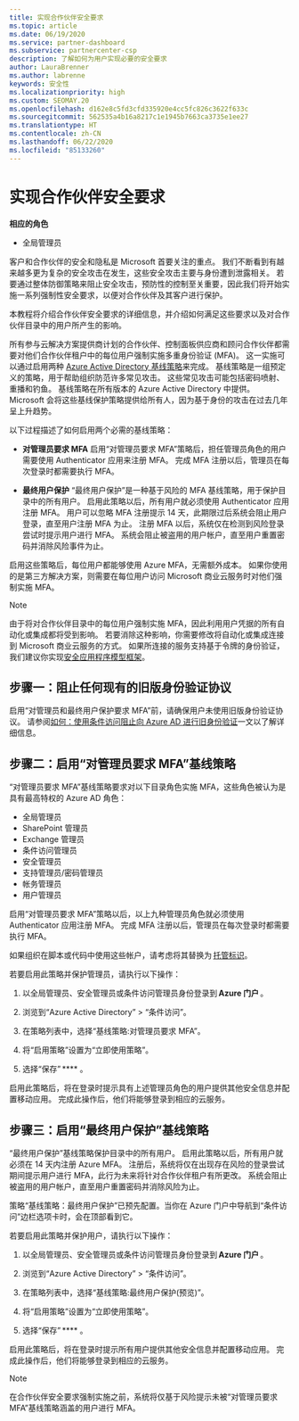 ```yaml
---
title: 实现合作伙伴安全要求
ms.topic: article
ms.date: 06/19/2020
ms.service: partner-dashboard
ms.subservice: partnercenter-csp
description: 了解如何为用户实现必要的安全要求
author: LauraBrenner
ms.author: labrenne
keywords: 安全性
ms.localizationpriority: high
ms.custom: SEOMAY.20
ms.openlocfilehash: d162e8c5fd3cfd335920e4cc5fc826c3622f633c
ms.sourcegitcommit: 562535a4b16a8217c1e1945b7663ca3735e1ee27
ms.translationtype: HT
ms.contentlocale: zh-CN
ms.lasthandoff: 06/22/2020
ms.locfileid: "85133260"
---
```

# <a name="implement-the-partner-security-requirements"></a>实现合作伙伴安全要求

**相应的角色**

- 全局管理员

客户和合作伙伴的安全和隐私是 Microsoft 首要关注的重点。 我们不断看到有越来越多更为复杂的安全攻击在发生，这些安全攻击主要与身份遭到泄露相关。 若要通过整体防御策略来阻止安全攻击，预防性的控制至关重要，因此我们将开始实施一系列强制性安全要求，以便对合作伙伴及其客户进行保护。

本教程将介绍合作伙伴安全要求的详细信息，并介绍如何满足这些要求以及对合作伙伴目录中的用户所产生的影响。

所有参与云解决方案提供商计划的合作伙伴、控制面板供应商和顾问合作伙伴都需要对他们合作伙伴租户中的每位用户强制实施多重身份验证 (MFA)。 这一实施可以通过启用两种 [Azure Active Directory 基线策略](https://docs.microsoft.com/azure/active-directory/conditional-access/concept-baseline-protection)来完成。 基线策略是一组预定义的策略，用于帮助组织防范许多常见攻击。 这些常见攻击可能包括密码喷射、重播和钓鱼。 基线策略在所有版本的 Azure Active Directory 中提供。 Microsoft 会将这些基线保护策略提供给所有人，因为基于身份的攻击在过去几年呈上升趋势。

以下过程描述了如何启用两个必需的基线策略：

- **对管理员要求 MFA** 启用“对管理员要求 MFA”策略后，担任管理员角色的用户需要使用 Authenticator 应用来注册 MFA。 完成 MFA 注册以后，管理员在每次登录时都需要执行 MFA。

- **最终用户保护** “最终用户保护”是一种基于风险的 MFA 基线策略，用于保护目录中的所有用户。 启用此策略以后，所有用户就必须使用 Authenticator 应用注册 MFA。 用户可以忽略 MFA 注册提示 14 天，此期限过后系统会阻止用户登录，直至用户注册 MFA 为止。 注册 MFA 以后，系统仅在检测到风险登录尝试时提示用户进行 MFA。 系统会阻止被盗用的用户帐户，直至用户重置密码并消除风险事件为止。

启用这些策略后，每位用户都能够使用 Azure MFA，无需额外成本。 如果你使用的是第三方解决方案，则需要在每位用户访问 Microsoft 商业云服务时对他们强制实施 MFA。

>[!NOTE]
>由于将对合作伙伴目录中的每位用户强制实施 MFA，因此利用用户凭据的所有自动化或集成都将受到影响。 若要消除这种影响，你需要修改将自动化或集成连接到 Microsoft 商业云服务的方式。 如果所连接的服务支持基于令牌的身份验证，我们建议你实现[安全应用程序模型框架](https://docs.microsoft.com/partner-center/develop/enable-secure-app-model)。

## <a name="step-one-block-any-existing-legacy-authentication-protocols"></a>步骤一：阻止任何现有的旧版身份验证协议

启用“对管理员和最终用户保护要求 MFA”前，请确保用户未使用旧版身份验证协议。 请参阅[如何：使用条件访问阻止向 Azure AD 进行旧身份验证](https://docs.microsoft.com/azure/active-directory/conditional-access/concept-baseline-protection#identify-legacy-authentication-use)一文以了解详细信息。

## <a name="step-two-enable-the-require-mfa-for-admins-baseline-policy"></a>步骤二：启用“对管理员要求 MFA”基线策略

“对管理员要求 MFA”基线策略要求对以下目录角色实施 MFA，这些角色被认为是具有最高特权的 Azure AD 角色：

- 全局管理员
- SharePoint 管理员
- Exchange 管理员
- 条件访问管理员
- 安全管理员
- 支持管理员/密码管理员
- 帐务管理员
- 用户管理员

启用“对管理员要求 MFA”策略以后，以上九种管理员角色就必须使用 Authenticator 应用注册 MFA。 完成 MFA 注册以后，管理员在每次登录时都需要执行 MFA。

如果组织在脚本或代码中使用这些帐户，请考虑将其替换为 [托管标识](https://docs.microsoft.com/azure/active-directory/managed-identities-azure-resources/overview)。

若要启用此策略并保护管理员，请执行以下操作：

1. 以全局管理员、安全管理员或条件访问管理员身份登录到 **Azure 门户** 。

2. 浏览到“Azure Active Directory” > “条件访问”。

3. 在策略列表中，选择“基线策略:对管理员要求 MFA”。

4. 将“启用策略”设置为“立即使用策略”。 

5. 选择“保存” **** 。

启用此策略后，将在登录时提示具有上述管理员角色的用户提供其他安全信息并配置移动应用。 完成此操作后，他们将能够登录到相应的云服务。

## <a name="step-three-enable-the-end-user-protection-baseline-policy"></a>步骤三：启用“最终用户保护”基线策略

“最终用户保护”基线策略保护目录中的所有用户。 启用此策略以后，所有用户就必须在 14 天内注册 Azure MFA。 注册后，系统将仅在出现存在风险的登录尝试期间提示用户进行 MFA，此行为未来将针对合作伙伴租户有所更改。 系统会阻止被盗用的用户帐户，直至用户重置密码并消除风险为止。

策略“基线策略：最终用户保护”已预先配置。当你在 Azure 门户中导航到“条件访问”边栏选项卡时，会在顶部看到它。

若要启用此策略并保护用户，请执行以下操作：

1. 以全局管理员、安全管理员或条件访问管理员身份登录到 **Azure 门户** 。

2. 浏览到“Azure Active Directory” > “条件访问”。

3. 在策略列表中，选择“基线策略:最终用户保护(预览)”。

4. 将“启用策略”设置为“立即使用策略”。 

5. 选择“保存” **** 。

启用此策略后，将在登录时提示所有用户提供其他安全信息并配置移动应用。 完成此操作后，他们将能够登录到相应的云服务。

>[!NOTE]
>在合作伙伴安全要求强制实施之前，系统将仅基于风险提示未被“对管理员要求 MFA”基线策略涵盖的用户进行 MFA。